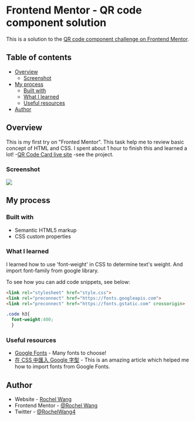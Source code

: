 # Frontend Mentor - QR code component solution

This is a solution to the [QR code component challenge on Frontend Mentor](https://www.frontendmentor.io/challenges/qr-code-component-iux_sIO_H). 
## Table of contents

- [Overview](#overview)
  - [Screenshot](#screenshot)
- [My process](#my-process)
  - [Built with](#built-with)
  - [What I learned](#what-i-learned)
  - [Useful resources](#useful-resources)
- [Author](#author)


## Overview
This is my first try on "Fronted Mentor". This task help me to review basic concept of HTML and CSS.
I spent about 1 hour to finish this and learned a lot!
-[QR Code Card live site](https://rochelwang1205.github.io/qr-code-card.github.io/qr-code-component-main/index.html) -see the project.
### Screenshot

![](./screenshot.png)

## My process

### Built with

- Semantic HTML5 markup
- CSS custom properties

### What I learned

I learned how to use 'font-weight' in CSS to determine text's weight. And import font-family from google library.

To see how you can add code snippets, see below:

```html
<link rel="stylesheet" href="style.css">
<link rel="preconnect" href="https://fonts.googleapis.com">
<link rel="preconnect" href="https://fonts.gstatic.com" crossorigin>
```
```css
.code h3{
  font-weight:400;
  }
```

### Useful resources

- [Google Fonts](https://fonts.google.com/) - Many fonts to choose! 
- [在 CSS 中匯入 Google 字型](https://www.delftstack.com/zh-tw/howto/css/css-import-google-font/) - This is an amazing article which helped me how to import fonts from Google Fonts.

## Author

- Website - [Rochel Wang](https://github.com/rochelwang1205)
- Frontend Mentor - [@Rochel Wang](https://www.frontendmentor.io/profile/rochelwang1205)
- Twitter - [@RochelWang4](https://twitter.com/RochelWang4)
